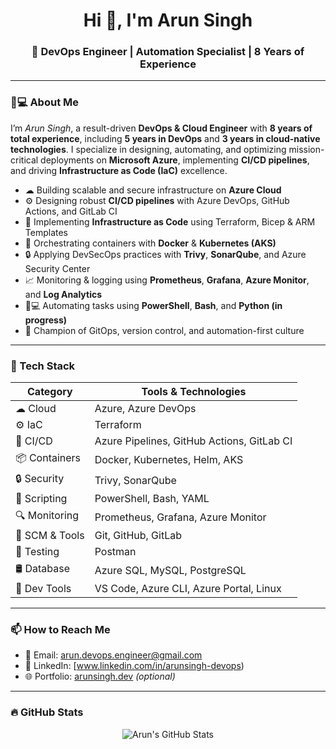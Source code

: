 <h1 align="center">Hi 👋, I'm Arun Singh</h1>
<h3 align="center">🚀 DevOps Engineer | Automation Specialist | 8 Years of Experience</h3>

---

### 👨💻 About Me

I’m *Arun Singh*, a result-driven **DevOps & Cloud Engineer** with **8 years of total experience**, including **5 years in DevOps** and **3 years in cloud-native technologies**. I specialize in designing, automating, and optimizing mission-critical deployments on **Microsoft Azure**, implementing **CI/CD pipelines**, and driving **Infrastructure as Code (IaC)** excellence.

- ☁ Building scalable and secure infrastructure on **Azure Cloud**
- ⚙ Designing robust **CI/CD pipelines** with Azure DevOps, GitHub Actions, and GitLab CI
- 🧱 Implementing **Infrastructure as Code** using Terraform, Bicep & ARM Templates
- 🐳 Orchestrating containers with **Docker** & **Kubernetes (AKS)**
- 🔒 Applying DevSecOps practices with **Trivy**, **SonarQube**, and Azure Security Center
- 📈 Monitoring & logging using **Prometheus**, **Grafana**, **Azure Monitor**, and **Log Analytics**
- 🧑💻 Automating tasks using **PowerShell**, **Bash**, and **Python (in progress)**
- 🔄 Champion of GitOps, version control, and automation-first culture

---

### 🧰 Tech Stack

| Category         | Tools & Technologies |
|------------------|----------------------|
| ☁ Cloud          | Azure, Azure DevOps |
| ⚙ IaC            | Terraform|
| 🚀 CI/CD         | Azure Pipelines, GitHub Actions, GitLab CI |
| 📦 Containers     | Docker, Kubernetes, Helm, AKS |
| 🔒 Security       | Trivy, SonarQube |
| 🐧 Scripting      | PowerShell, Bash, YAML |
| 🔍 Monitoring     | Prometheus, Grafana, Azure Monitor |
| 📁 SCM & Tools    | Git, GitHub, GitLab |
| 🧪 Testing        | Postman|
| 🛢 Database       | Azure SQL, MySQL, PostgreSQL |
| 🔧 Dev Tools      | VS Code, Azure CLI, Azure Portal, Linux |

---

### 📫 How to Reach Me

- 📧 Email: arun.devops.engineer@gmail.com  
- 💼 LinkedIn: [www.linkedin.com/in/arunsingh-devops)  
- 🌐 Portfolio: [arunsingh.dev](https://arunsingh.dev) *(optional)*

---

### 🔥 GitHub Stats

<p align="center">
  <img src="https://github-readme-stats.vercel.app/api?username=YOUR_GITHUB_USERNAME&show_icons=true&theme=tokyonight" alt="Arun's GitHub Stats" />
  <br/>
  <img src="htt
